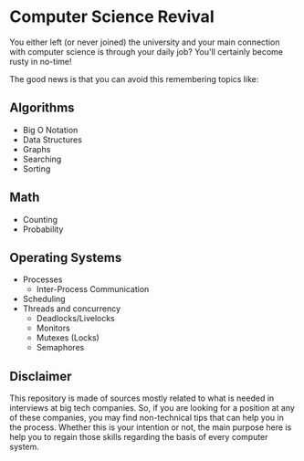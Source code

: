 Computer Science Revival
========================

You either left (or never joined) the university and your main connection with computer science is through your daily job? You'll certainly become rusty in no-time!

The good news is that you can avoid this remembering topics like:

## Algorithms

* Big O Notation
* Data Structures
* Graphs
* Searching
* Sorting

## Math

* Counting
* Probability

## Operating Systems

* Processes
    * Inter-Process Communication
* Scheduling
* Threads and concurrency
    * Deadlocks/Livelocks
    * Monitors
    * Mutexes (Locks)
    * Semaphores

## Disclaimer

This repository is made of sources mostly related to what is needed in interviews at big tech companies. So, if you are looking for a position at any of these companies, you may find non-technical tips that can help you in the process. Whether this is your intention or not, the main purpose here is help you to regain those skills regarding the basis of every computer system.
